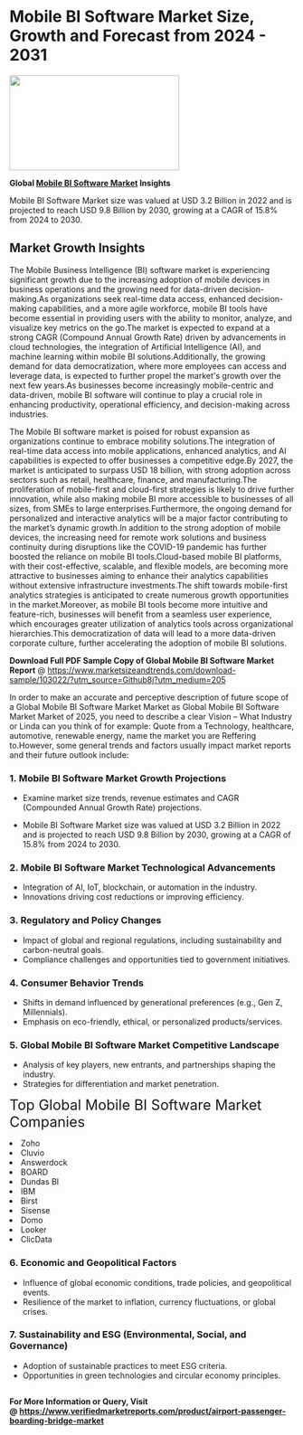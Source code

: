 <H1>Mobile BI Software Market Size, Growth and Forecast from 2024 - 2031</H1><img class="aligncenter size-medium wp-image-584254" src="https://thirdeyenews.in/wp-content/uploads/2024/09/Global-Market-Research-300x168.jpeg" alt="" width="300" height="168" /><p><strong>Global&nbsp;<a href="https://www.marketsizeandtrends.com/download-sample/103022/?utm_source=Github8j?utm_medium=205">Mobile BI Software Market</a> Insights</strong></p><p>Mobile BI Software Market size was valued at USD 3.2 Billion in 2022 and is projected to reach USD 9.8 Billion by 2030, growing at a CAGR of 15.8% from 2024 to 2030.</p><p><h2>Market Growth Insights</h2> <p>The Mobile Business Intelligence (BI) software market is experiencing significant growth due to the increasing adoption of mobile devices in business operations and the growing need for data-driven decision-making.As organizations seek real-time data access, enhanced decision-making capabilities, and a more agile workforce, mobile BI tools have become essential in providing users with the ability to monitor, analyze, and visualize key metrics on the go.The market is expected to expand at a strong CAGR (Compound Annual Growth Rate) driven by advancements in cloud technologies, the integration of Artificial Intelligence (AI), and machine learning within mobile BI solutions.Additionally, the growing demand for data democratization, where more employees can access and leverage data, is expected to further propel the market's growth over the next few years.As businesses become increasingly mobile-centric and data-driven, mobile BI software will continue to play a crucial role in enhancing productivity, operational efficiency, and decision-making across industries.</p> <p>The Mobile BI software market is poised for robust expansion as organizations continue to embrace mobility solutions.The integration of real-time data access into mobile applications, enhanced analytics, and AI capabilities is expected to offer businesses a competitive edge.By 2027, the market is anticipated to surpass USD 18 billion, with strong adoption across sectors such as retail, healthcare, finance, and manufacturing.The proliferation of mobile-first and cloud-first strategies is likely to drive further innovation, while also making mobile BI more accessible to businesses of all sizes, from SMEs to large enterprises.Furthermore, the ongoing demand for personalized and interactive analytics will be a major factor contributing to the market’s dynamic growth.In addition to the strong adoption of mobile devices, the increasing need for remote work solutions and business continuity during disruptions like the COVID-19 pandemic has further boosted the reliance on mobile BI tools.Cloud-based mobile BI platforms, with their cost-effective, scalable, and flexible models, are becoming more attractive to businesses aiming to enhance their analytics capabilities without extensive infrastructure investments.The shift towards mobile-first analytics strategies is anticipated to create numerous growth opportunities in the market.Moreover, as mobile BI tools become more intuitive and feature-rich, businesses will benefit from a seamless user experience, which encourages greater utilization of analytics tools across organizational hierarchies.This democratization of data will lead to a more data-driven corporate culture, further accelerating the adoption of mobile BI solutions.<p><span class=""><strong>Download Full PDF Sample Copy of Global Mobile BI Software Market Report</strong> @ <a href="https://www.marketsizeandtrends.com/download-sample/103022/?utm_source=Github8j?utm_medium=205" target="_blank">https://www.marketsizeandtrends.com/download-sample/103022/?utm_source=Github8j?utm_medium=205</a></span></p><p>In order to make an accurate and perceptive description of future scope of a Global&nbsp;Mobile BI Software Market Market as Global&nbsp;Mobile BI Software Market Market of 2025, you need to describe a clear Vision &ndash; What Industry or Linda can you think of for example: Quote from a Technology, healthcare, automotive, renewable energy, name the market you are Reffering to.However, some general trends and factors usually impact market reports and their future outlook include:</p><h3>1.&nbsp;<strong>Mobile BI Software Market Growth Projections</strong></h3><ul><li>Examine market size trends, revenue estimates and CAGR (Compounded Annual Growth Rate) projections.</li><li><p>Mobile BI Software Market size was valued at USD 3.2 Billion in 2022 and is projected to reach USD 9.8 Billion by 2030, growing at a CAGR of 15.8% from 2024 to 2030.</p></li></ul><h3>2.&nbsp;<strong>Mobile BI Software Market Technological Advancements</strong></h3><ul><li>Integration of AI, IoT, blockchain, or automation in the industry.</li><li>Innovations driving cost reductions or improving efficiency.</li></ul><h3>3.&nbsp;<strong>Regulatory and Policy Changes</strong></h3><ul><li>Impact of global and regional regulations, including sustainability and carbon-neutral goals.</li><li>Compliance challenges and opportunities tied to government initiatives.</li></ul><h3>4.&nbsp;<strong>Consumer Behavior Trends</strong></h3><ul><li>Shifts in demand influenced by generational preferences (e.g., Gen Z, Millennials).</li><li>Emphasis on eco-friendly, ethical, or personalized products/services.</li></ul><h3>5.&nbsp;<strong>Global Mobile BI Software Market Competitive Landscape</strong></h3><ul><li>Analysis of key players, new entrants, and partnerships shaping the industry.</li><li>Strategies for differentiation and market penetration.</li></ul><p data-pm-slice="1 1 []"><span style="color: inherit; font-family: inherit; font-size: 25px;">Top Global Mobile BI Software Market Companies</span></p><div class="" data-test-id=""><p><li>Zoho</li><li> Cluvio</li><li> Answerdock</li><li> BOARD</li><li> Dundas BI</li><li> IBM</li><li> Birst</li><li> Sisense</li><li> Domo</li><li> Looker</li><li> ClicData</li></p></div><h3>6.&nbsp;<strong>Economic and Geopolitical Factors</strong></h3><ul><li>Influence of global economic conditions, trade policies, and geopolitical events.</li><li>Resilience of the market to inflation, currency fluctuations, or global crises.</li></ul><h3>7.&nbsp;<strong>Sustainability and ESG (Environmental, Social, and Governance)</strong></h3><ul><li>Adoption of sustainable practices to meet ESG criteria.</li><li>Opportunities in green technologies and circular economy principles.</li></ul><h2><strong style="font-size: 14px;">For More Information or Query, Visit @&nbsp;</strong><a style="background-color: #ffffff; font-size: 14px;" href="https://www.marketsizeandtrends.com/report/mobile-bi-software-market/" target="_blank">https://www.verifiedmarketreports.com/product/airport-passenger-boarding-bridge-market</a></h2>